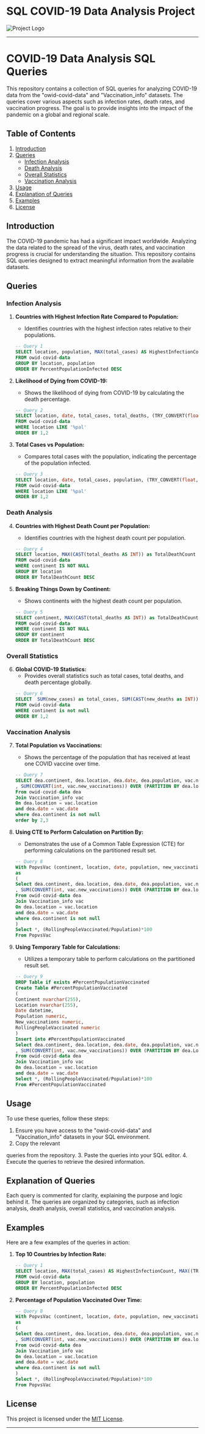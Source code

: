 # SQL COVID-19 Data Analysis Project

![Project Logo](https://apps.bbmpgov.in/Covid19/en/images/corona.gif)


---

# COVID-19 Data Analysis SQL Queries

This repository contains a collection of SQL queries for analyzing COVID-19 data from the "owid-covid-data" and "Vaccination_info" datasets. The queries cover various aspects such as infection rates, death rates, and vaccination progress. The goal is to provide insights into the impact of the pandemic on a global and regional scale.

## Table of Contents

1. [Introduction](#introduction)
2. [Queries](#queries)
    - [Infection Analysis](#infection-analysis)
    - [Death Analysis](#death-analysis)
    - [Overall Statistics](#overall-statistics)
    - [Vaccination Analysis](#vaccination-analysis)
3. [Usage](#usage)
4. [Explanation of Queries](#explanation-of-queries)
5. [Examples](#examples)
6. [License](#license)

## Introduction

The COVID-19 pandemic has had a significant impact worldwide. Analyzing the data related to the spread of the virus, death rates, and vaccination progress is crucial for understanding the situation. This repository contains SQL queries designed to extract meaningful information from the available datasets.

## Queries

### Infection Analysis

1. **Countries with Highest Infection Rate Compared to Population:**
   - Identifies countries with the highest infection rates relative to their populations.
   ```sql
   -- Query 1
   SELECT location, population, MAX(total_cases) AS HighestInfectionCount, MAX((TRY_CONVERT(float, total_cases) / TRY_CONVERT(float, population))) * 100 AS PercentPopulationInfected 
   FROM owid-covid-data
   GROUP BY location, population
   ORDER BY PercentPopulationInfected DESC
   ```

2. **Likelihood of Dying from COVID-19:**
   - Shows the likelihood of dying from COVID-19 by calculating the death percentage.
   ```sql
   -- Query 2
   SELECT location, date, total_cases, total_deaths, (TRY_CONVERT(float, total_deaths) / TRY_CONVERT(float, total_cases)) * 100 AS DeathPercentage
   FROM owid-covid-data
   WHERE location LIKE '%pal'
   ORDER BY 1,2
   ```

3. **Total Cases vs Population:**
   - Compares total cases with the population, indicating the percentage of the population infected.
   ```sql
   -- Query 3
   SELECT location, date, total_cases, population, (TRY_CONVERT(float, total_cases) / TRY_CONVERT(float, population)) * 100 AS PercentPopulationInfected
   FROM owid-covid-data
   WHERE location LIKE '%pal'
   ORDER BY 1,2
   ```

### Death Analysis

4. **Countries with Highest Death Count per Population:**
   - Identifies countries with the highest death count per population.
   ```sql
   -- Query 4
   SELECT location, MAX(CAST(total_deaths AS INT)) as TotalDeathCount
   FROM owid-covid-data
   WHERE continent IS NOT NULL
   GROUP BY location
   ORDER BY TotalDeathCount DESC
   ```

5. **Breaking Things Down by Continent:**
   - Shows continents with the highest death count per population.
   ```sql
   -- Query 5
   SELECT continent, MAX(CAST(total_deaths AS INT)) as TotalDeathCount
   FROM owid-covid-data
   WHERE continent IS NOT NULL
   GROUP BY continent
   ORDER BY TotalDeathCount DESC
   ```

### Overall Statistics

6. **Global COVID-19 Statistics:**
   - Provides overall statistics such as total cases, total deaths, and death percentage globally.
   ```sql
   -- Query 6
   SELECT  SUM(new_cases) as total_cases, SUM(CAST(new_deaths as INT)) as total_deaths, SUM(CAST(new_deaths as INT))/SUM(new_cases)*100 as Deathpercentage 
   FROM owid-covid-data
   WHERE continent is not null
   ORDER BY 1,2
   ```

### Vaccination Analysis

7. **Total Population vs Vaccinations:**
   - Shows the percentage of the population that has received at least one COVID vaccine over time.
   ```sql
   -- Query 7
   SELECT dea.continent, dea.location, dea.date, dea.population, vac.new_vaccinations
   , SUM(CONVERT(int, vac.new_vaccinations)) OVER (PARTITION BY dea.location ORDER BY dea.location, dea.date) as RollingPeopleVaccinated
   From owid-covid-data dea
   Join Vaccination_info vac
   On dea.location = vac.location
   and dea.date = vac.date
   where dea.continent is not null 
   order by 2,3
   ```

8. **Using CTE to Perform Calculation on Partition By:**
   - Demonstrates the use of a Common Table Expression (CTE) for performing calculations on the partitioned result set.
   ```sql
   -- Query 8
   With PopvsVac (continent, location, date, population, new_vaccinations, RollingPeopleVaccinated)
   as
   (
   Select dea.continent, dea.location, dea.date, dea.population, vac.new_vaccinations
   , SUM(CONVERT(int, vac.new_vaccinations)) OVER (PARTITION BY dea.location ORDER BY dea.location, dea.date) as RollingPeopleVaccinated
   From owid-covid-data dea
   Join Vaccination_info vac
   On dea.location = vac.location
   and dea.date = vac.date
   where dea.continent is not null 
   )
   Select *, (RollingPeopleVaccinated/Population)*100
   From PopvsVac
   ```

9. **Using Temporary Table for Calculations:**
   - Utilizes a temporary table to perform calculations on the partitioned result set.
   ```sql
   -- Query 9
   DROP Table if exists #PercentPopulationVaccinated
   Create Table #PercentPopulationVaccinated
   (
   Continent nvarchar(255),
   Location nvarchar(255),
   Date datetime,
   Population numeric,
   New_vaccinations numeric,
   RollingPeopleVaccinated numeric
   )
   Insert into #PercentPopulationVaccinated
   Select dea.continent, dea.location, dea.date, dea.population, vac.new_vaccinations
   , SUM(CONVERT(int, vac.new_vaccinations)) OVER (PARTITION BY dea.Location ORDER BY dea.location, dea.Date) as RollingPeopleVaccinated
   From owid-covid-data dea
   Join Vaccination_info vac
   On dea.location = vac.location
   and dea.date = vac.date
   Select *, (RollingPeopleVaccinated/Population)*100
   From #PercentPopulationVaccinated
   ```

## Usage

To use these queries, follow these steps:

1. Ensure you have access to the "owid-covid-data" and "Vaccination_info" datasets in your SQL environment.
2. Copy the relevant

 queries from the repository.
3. Paste the queries into your SQL editor.
4. Execute the queries to retrieve the desired information.

## Explanation of Queries

Each query is commented for clarity, explaining the purpose and logic behind it. The queries are organized by categories, such as infection analysis, death analysis, overall statistics, and vaccination analysis.

## Examples

Here are a few examples of the queries in action:

1. **Top 10 Countries by Infection Rate:**
   ```sql
   -- Query 1
   SELECT location, MAX(total_cases) AS HighestInfectionCount, MAX((TRY_CONVERT(float, total_cases) / TRY_CONVERT(float, population))) * 100 AS PercentPopulationInfected 
   FROM owid-covid-data
   GROUP BY location, population
   ORDER BY PercentPopulationInfected DESC
   ```

2. **Percentage of Population Vaccinated Over Time:**
   ```sql
   -- Query 8
   With PopvsVac (continent, location, date, population, new_vaccinations, RollingPeopleVaccinated)
   as
   (
   Select dea.continent, dea.location, dea.date, dea.population, vac.new_vaccinations
   , SUM(CONVERT(int, vac.new_vaccinations)) OVER (PARTITION BY dea.location ORDER BY dea.location, dea.date) as RollingPeopleVaccinated
   From owid-covid-data dea
   Join Vaccination_info vac
   On dea.location = vac.location
   and dea.date = vac.date
   where dea.continent is not null 
   )
   Select *, (RollingPeopleVaccinated/Population)*100
   From PopvsVac
   ```

## License

This project is licensed under the [MIT License](LICENSE).

---
